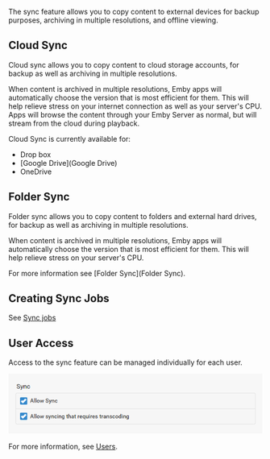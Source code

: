 The sync feature allows you to copy content to external devices for backup purposes, archiving in multiple resolutions, and offline viewing.

## Cloud Sync

Cloud sync allows you to copy content to cloud storage accounts, for backup as well as archiving in multiple resolutions.

When content is archived in multiple resolutions, Emby apps will automatically choose the version that is most efficient for them. This will help relieve stress on your internet connection as well as your server's CPU. Apps will browse the content through your Emby Server as normal, but will stream from the cloud during playback.

Cloud Sync is currently available for:

* Drop box
* [Google Drive](Google Drive)
* OneDrive

## Folder Sync

Folder sync allows you to copy content to folders and external hard drives, for backup as well as archiving in multiple resolutions. 

When content is archived in multiple resolutions, Emby apps will automatically choose the version that is most efficient for them. This will help relieve stress on your server's CPU.

For more information see [Folder Sync](Folder Sync).

## Creating Sync Jobs

See [Sync jobs](Sync-Jobs)

## User Access

Access to the sync feature can be managed individually for each user. 

![](images/server/users21.png)

For more information, see [Users](Users).